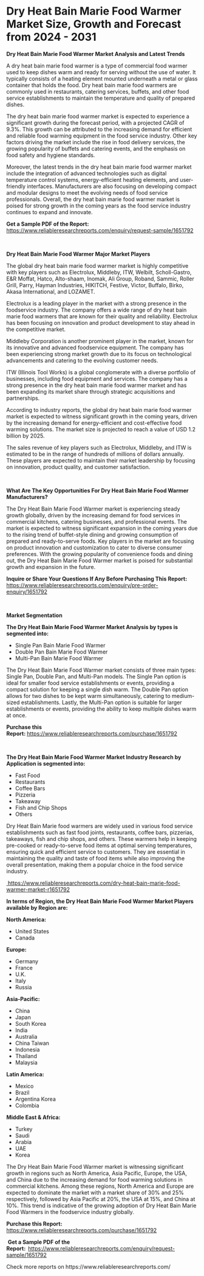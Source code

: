 <p><h1>Dry Heat Bain Marie Food Warmer Market Size, Growth and Forecast from 2024 - 2031</h1></p><p><strong>Dry Heat Bain Marie Food Warmer Market Analysis and Latest Trends</strong></p>
<p><p>A dry heat bain marie food warmer is a type of commercial food warmer used to keep dishes warm and ready for serving without the use of water. It typically consists of a heating element mounted underneath a metal or glass container that holds the food. Dry heat bain marie food warmers are commonly used in restaurants, catering services, buffets, and other food service establishments to maintain the temperature and quality of prepared dishes.</p><p>The dry heat bain marie food warmer market is expected to experience a significant growth during the forecast period, with a projected CAGR of 9.3%. This growth can be attributed to the increasing demand for efficient and reliable food warming equipment in the food service industry. Other key factors driving the market include the rise in food delivery services, the growing popularity of buffets and catering events, and the emphasis on food safety and hygiene standards.</p><p>Moreover, the latest trends in the dry heat bain marie food warmer market include the integration of advanced technologies such as digital temperature control systems, energy-efficient heating elements, and user-friendly interfaces. Manufacturers are also focusing on developing compact and modular designs to meet the evolving needs of food service professionals. Overall, the dry heat bain marie food warmer market is poised for strong growth in the coming years as the food service industry continues to expand and innovate.</p></p>
<p><strong>Get a Sample PDF of the Report:&nbsp;</strong> <a href="https://www.reliableresearchreports.com/enquiry/request-sample/1651792">https://www.reliableresearchreports.com/enquiry/request-sample/1651792</a></p>
<p>&nbsp;</p>
<p><strong>Dry Heat Bain Marie Food Warmer Major Market Players</strong></p>
<p><p>The global dry heat bain marie food warmer market is highly competitive with key players such as Electrolux, Middleby, ITW, Welbilt, Scholl-Gastro, E&R Moffat, Hatco, Alto-shaam, Inomak, Ali Group, Roband, Sammic, Roller Grill, Parry, Hayman Industries, HIKITCH, Festive, Victor, Buffalo, Birko, Akasa International, and LOZAMET.</p><p>Electrolux is a leading player in the market with a strong presence in the foodservice industry. The company offers a wide range of dry heat bain marie food warmers that are known for their quality and reliability. Electrolux has been focusing on innovation and product development to stay ahead in the competitive market.</p><p>Middleby Corporation is another prominent player in the market, known for its innovative and advanced foodservice equipment. The company has been experiencing strong market growth due to its focus on technological advancements and catering to the evolving customer needs.</p><p>ITW (Illinois Tool Works) is a global conglomerate with a diverse portfolio of businesses, including food equipment and services. The company has a strong presence in the dry heat bain marie food warmer market and has been expanding its market share through strategic acquisitions and partnerships.</p><p>According to industry reports, the global dry heat bain marie food warmer market is expected to witness significant growth in the coming years, driven by the increasing demand for energy-efficient and cost-effective food warming solutions. The market size is projected to reach a value of USD 1.2 billion by 2025.</p><p>The sales revenue of key players such as Electrolux, Middleby, and ITW is estimated to be in the range of hundreds of millions of dollars annually. These players are expected to maintain their market leadership by focusing on innovation, product quality, and customer satisfaction.</p></p>
<p>&nbsp;</p>
<p><strong>What Are The Key Opportunities For Dry Heat Bain Marie Food Warmer Manufacturers?</strong></p>
<p><p>The Dry Heat Bain Marie Food Warmer market is experiencing steady growth globally, driven by the increasing demand for food services in commercial kitchens, catering businesses, and professional events. The market is expected to witness significant expansion in the coming years due to the rising trend of buffet-style dining and growing consumption of prepared and ready-to-serve foods. Key players in the market are focusing on product innovation and customization to cater to diverse consumer preferences. With the growing popularity of convenience foods and dining out, the Dry Heat Bain Marie Food Warmer market is poised for substantial growth and expansion in the future.</p></p>
<p><strong>Inquire or Share Your Questions If Any Before Purchasing This Report:</strong> <a href="https://www.reliableresearchreports.com/enquiry/pre-order-enquiry/1651792">https://www.reliableresearchreports.com/enquiry/pre-order-enquiry/1651792</a></p>
<p>&nbsp;</p>
<p><strong>Market Segmentation</strong></p>
<p><strong>The Dry Heat Bain Marie Food Warmer Market Analysis by types is segmented into:</strong></p>
<p><ul><li>Single Pan Bain Marie Food Warmer</li><li>Double Pan Bain Marie Food Warmer</li><li>Multi-Pan Bain Marie Food Warmer</li></ul></p>
<p><p>The Dry Heat Bain Marie Food Warmer market consists of three main types: Single Pan, Double Pan, and Multi-Pan models. The Single Pan option is ideal for smaller food service establishments or events, providing a compact solution for keeping a single dish warm. The Double Pan option allows for two dishes to be kept warm simultaneously, catering to medium-sized establishments. Lastly, the Multi-Pan option is suitable for larger establishments or events, providing the ability to keep multiple dishes warm at once.</p></p>
<p><strong>Purchase this Report:&nbsp;</strong><a href="https://www.reliableresearchreports.com/purchase/1651792">https://www.reliableresearchreports.com/purchase/1651792</a></p>
<p>&nbsp;</p>
<p><strong>The Dry Heat Bain Marie Food Warmer Market Industry Research by Application is segmented into:</strong></p>
<p><ul><li>Fast Food</li><li>Restaurants</li><li>Coffee Bars</li><li>Pizzeria</li><li>Takeaway</li><li>Fish and Chip Shops</li><li>Others</li></ul></p>
<p><p>Dry Heat Bain Marie food warmers are widely used in various food service establishments such as fast food joints, restaurants, coffee bars, pizzerias, takeaways, fish and chip shops, and others. These warmers help in keeping pre-cooked or ready-to-serve food items at optimal serving temperatures, ensuring quick and efficient service to customers. They are essential in maintaining the quality and taste of food items while also improving the overall presentation, making them a popular choice in the food service industry.</p></p>
<p><a href="https://www.reliableresearchreports.com/dry-heat-bain-marie-food-warmer-market-r1651792">&nbsp;https://www.reliableresearchreports.com/dry-heat-bain-marie-food-warmer-market-r1651792</a></p>
<p><strong>In terms of Region, the Dry Heat Bain Marie Food Warmer Market Players available by Region are:</strong></p>
<p>
    <p> <strong> North America: </strong>
        <ul>
            <li>United States</li>
            <li>Canada</li>
        </ul>
        </p> 
    <p> <strong> Europe: </strong>
        <ul>
            <li>Germany</li>
            <li>France</li>
            <li>U.K.</li>
            <li>Italy</li>
            <li>Russia</li>
        </ul>
        </p> 
    <p> <strong> Asia-Pacific: </strong>
        <ul>
            <li>China</li>
            <li>Japan</li>
            <li>South Korea</li>
            <li>India</li>
            <li>Australia</li>
            <li>China Taiwan</li>
            <li>Indonesia</li>
            <li>Thailand</li>
            <li>Malaysia</li>
        </ul>
        </p> 
    <p> <strong> Latin America: </strong>
        <ul>
            <li>Mexico</li>
            <li>Brazil</li>
            <li>Argentina Korea</li>
            <li>Colombia</li>
        </ul>
        </p> 
    <p> <strong> Middle East & Africa: </strong>
        <ul>
            <li>Turkey</li>
            <li>Saudi</li>
            <li>Arabia</li>
            <li>UAE</li>
            <li>Korea</li>
        </ul>
    </p>
    </p>
<p><p>The Dry Heat Bain Marie Food Warmer market is witnessing significant growth in regions such as North America, Asia Pacific, Europe, the USA, and China due to the increasing demand for food warming solutions in commercial kitchens. Among these regions, North America and Europe are expected to dominate the market with a market share of 30% and 25% respectively, followed by Asia Pacific at 20%, the USA at 15%, and China at 10%. This trend is indicative of the growing adoption of Dry Heat Bain Marie Food Warmers in the foodservice industry globally.</p></p>
<p><strong>Purchase this Report: </strong><a href="https://www.reliableresearchreports.com/purchase/1651792">https://www.reliableresearchreports.com/purchase/1651792</a></p>
<p>&nbsp;<strong>Get a Sample PDF of the Report:&nbsp;&nbsp;</strong><a href="https://www.reliableresearchreports.com/enquiry/request-sample/1651792">https://www.reliableresearchreports.com/enquiry/request-sample/1651792</a></p>
<p><strong></strong></p>
<p>Check more reports on https://www.reliableresearchreports.com/</p>